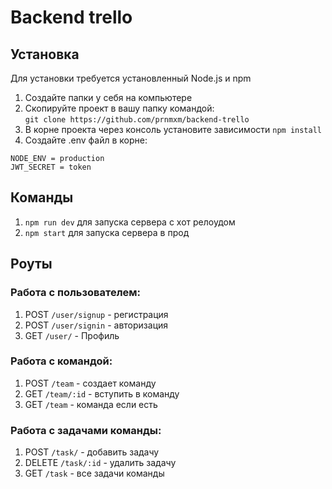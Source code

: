 # Backend trello


## Установка
Для установки требуется установленный Node.js и npm

1. Создайте папки у себя на компьютере
2. Скопируйте проект в вашу папку командой:   
```git clone https://github.com/prnmxm/backend-trello```
3. В корне проекта через консоль установите зависимости
```npm install```
4. Создайте .env файл в корне: 
```
NODE_ENV = production
JWT_SECRET = token
```

## Команды 
1. `npm run dev` для запуска сервера с хот релоудом
2. `npm start` для запуска сервера в прод

## Роуты 
### Работа с пользователем:
1. POST `/user/signup` - регистрация
2. POST `/user/signin` - авторизация
3. GET `/user/` - Профиль
### Работа с командой:
1. POST `/team` - создает команду
2. GET  `/team/:id` - вступить в команду
3. GET `/team` - команда если есть
### Работа с задачами команды:
1. POST `/task/` - добавить задачу 
2. DELETE `/task/:id` - удалить задачу 
3. GET `/task` - все задачи команды

